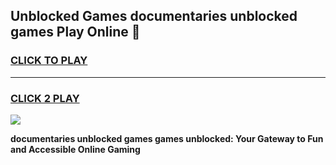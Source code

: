
## Unblocked Games documentaries unblocked games Play Online 👋
<h3>
<a href="https://news.freeplayer.one?title=documentaries_unblocked_games&ref=17F">CLICK TO PLAY</a></h3>
<hr>

<h3>
<a href="https://news.freeplayer.one?title=documentaries_unblocked_games&ref=17F">CLICK 2 PLAY</a>
  
</h3>

<a href="https://news.freeplayer.one?title=documentaries_unblocked_games&ref=17F/"><img src="https://clearcache.store/games.png"></a>


**documentaries unblocked games games unblocked: Your Gateway to Fun and Accessible Online Gaming**
